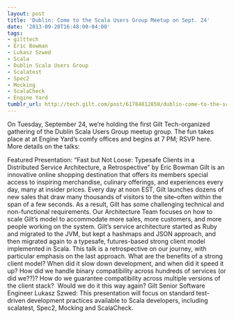 ```yaml
---
layout: post
title: 'Dublin: Come to the Scala Users Group Meetup on Sept. 24'
date: '2013-09-20T16:48:00-04:00'
tags:
- gilttech
- Eric Bowman
- Lukasz Szwed
- Scala
- Dublin Scala Users Group
- Scalatest
- Spec2
- Mocking
- ScalaCheck
- Engine Yard
tumblr_url: http://tech.gilt.com/post/61784812850/dublin-come-to-the-scala-users-group-meetup-on
---
```



On Tuesday, September 24, we’re holding the first Gilt Tech-organized gathering of the Dublin Scala Users Group meetup group. The fun takes place at at Engine Yard’s comfy offices and begins at 7 PM; RSVP here.
More details on the talks:

Featured Presentation: “Fast but Not Loose: Typesafe Clients in a Distributed Service Architecture, a Retrospective” by Eric Bowman
Gilt is an innovative online shopping destination that offers its members special access to inspiring merchandise, culinary offerings, and experiences every day, many at insider prices. Every day at noon EST, Gilt launches dozens of new sales that draw many thousands of visitors to the site–often within the span of a few seconds. As a result, Gilt has some challenging technical and non-functional requirements. Our Architecture Team focuses on how to scale Gilt’s model to accommodate more sales, more customers, and more people working on the system.
Gilt’s service architecture started as Ruby and migrated to the JVM, but kept a hashmaps and JSON approach, and then migrated again to a typesafe, futures-based strong client model implemented in Scala. This talk is a retrospective on our journey, with particular emphasis on the last approach. What are the benefits of a strong client model? When did it slow down development, and when did it speed it up? How did we handle binary compatibility across hundreds of services (or did we??)? How do we guarantee compatibility across multiple versions of the client stack?  Would we do it this way again?
Gilt Senior Software Engineer Lukasz Szwed: This presentation will focus on standard test-driven development practices available to Scala developers, including scalatest, Spec2, Mocking and ScalaCheck.
